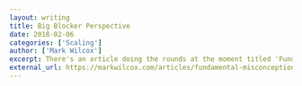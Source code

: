 ```yaml
---
layout: writing
title: Big Blocker Perspective
date: 2018-02-06
categories: ['Scaling']
author: ['Mark Wilcox']
excerpt: There's an article doing the rounds at the moment titled 'Fundamental challenges with public blockchains' that gives a really good look into the state of crypto at the moment - check it out if you haven't seen it already. I found this article super interesting as it summarises really well the state of confusion that exists around crypto at the moment in Silicon Valley.
external_url: https://markwilcox.com/articles/fundamental-misconceptions/
---
```

